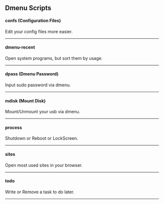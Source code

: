 ## Dmenu Scripts

#### confs (Configuration Files)
Edit your config files more easier.

---
#### dmenu-recent
Open system programs, but sort them by usage.

---
#### dpass (Dmenu Password)
Input sudo password via dmenu.

---
#### mdisk (Mount Disk)
Mount/Unmount your usb via dmenu.

---
#### process
Shutdown or Reboot or LockScreen.

---
#### sites
Open most used sites in your browser.

---
#### todo
Write or Remove a task to do later.

---
